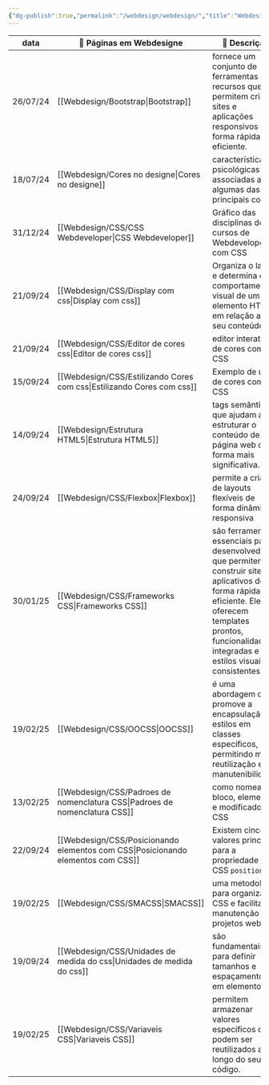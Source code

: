 ```yaml
---
{"dg-publish":true,"permalink":"/webdesign/webdesign/","title":"Webdesing","metatags":{"description":"Estudos em WebDesign"},"pinned":true,"updated":"2025-02-19T15:47:36.615-03:00"}
---
```



| data     | 🎨 Páginas em Webdesigne                                                            | 📄 Descrição                                                                                                                                                                                                       |
| -------- | ----------------------------------------------------------------------------------- | ------------------------------------------------------------------------------------------------------------------------------------------------------------------------------------------------------------------ |
| 26/07/24 | [[Webdesign/Bootstrap\|Bootstrap]]                                               | fornece um conjunto de ferramentas e recursos que permitem criar sites e aplicações responsivos de forma rápida e eficiente.                                                                                       |
| 18/07/24 | [[Webdesign/Cores no designe\|Cores no designe]]                                 | características psicológicas associadas a algumas das principais cores                                                                                                                                             |
| 31/12/24 | [[Webdesign/CSS/CSS Webdeveloper\|CSS Webdeveloper]]                             | Gráfico das disciplinas do cursos de Webdeveloper com CSS                                                                                                                                                          |
| 21/09/24 | [[Webdesign/CSS/Display com css\|Display com css]]                               | Organiza o layout e determina o comportamento visual de um elemento HTML em relação ao seu conteúdo                                                                                                                |
| 21/09/24 | [[Webdesign/CSS/Editor de cores css\|Editor de cores css]]                       | editor interativo de cores com CSS                                                                                                                                                                                 |
| 15/09/24 | [[Webdesign/CSS/Estilizando Cores com css\|Estilizando Cores com css]]           | Exemplo de uso de cores com CSS                                                                                                                                                                                    |
| 14/09/24 | [[Webdesign/Estrutura HTML5\|Estrutura HTML5]]                                   | tags semânticas que ajudam a estruturar o conteúdo de uma página web de forma mais significativa.                                                                                                                  |
| 24/09/24 | [[Webdesign/CSS/Flexbox\|Flexbox]]                                               | permite a criação de layouts flexíveis de forma dinâmica e responsiva                                                                                                                                              |
| 30/01/25 | [[Webdesign/CSS/Frameworks CSS\|Frameworks CSS]]                                 | são ferramentas essenciais para desenvolvedores que permitem construir sites e aplicativos de forma rápida e eficiente. Eles oferecem templates prontos, funcionalidades integradas e estilos visuais consistentes |
| 19/02/25 | [[Webdesign/CSS/OOCSS\|OOCSS]]                                                   | é uma abordagem que promove a encapsulação de estilos em classes específicos, permitindo maior reutilização e manutenibilidade.                                                                                    |
| 13/02/25 | [[Webdesign/CSS/Padroes de nomenclatura CSS\|Padroes de nomenclatura CSS]]       | como nomear bloco, elemento e modificador no CSS                                                                                                                                                                   |
| 22/09/24 | [[Webdesign/CSS/Posicionando elementos com CSS\|Posicionando elementos com CSS]] | Existem cinco valores principais para a propriedade CSS `position`                                                                                                                                                 |
| 19/02/25 | [[Webdesign/CSS/SMACSS\|SMACSS]]                                                 | uma metodologia para organizar o CSS e facilitar a manutenção de projetos web.                                                                                                                                     |
| 19/09/24 | [[Webdesign/CSS/Unidades de medida do css\|Unidades de medida do css]]           | são fundamentais para definir tamanhos e espaçamentos em elementos                                                                                                                                                 |
| 19/02/25 | [[Webdesign/CSS/Variaveis CSS\|Variaveis CSS]]                                   | permitem armazenar valores específicos que podem ser reutilizados ao longo do seu código.                                                                                                                          |
